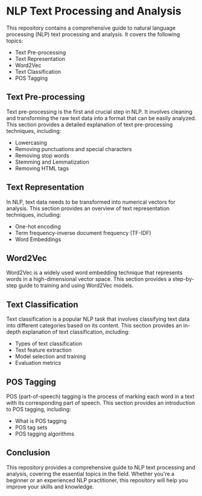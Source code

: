 # NLP Text Processing and Analysis

This repository contains a comprehensive guide to natural language processing (NLP) text processing and analysis. It covers the following topics:

- Text Pre-processing
- Text Representation
- Word2Vec
- Text Classification
- POS Tagging

## Text Pre-processing

Text pre-processing is the first and crucial step in NLP. It involves cleaning and transforming the raw text data into a format that can be easily analyzed. This section provides a detailed explanation of text pre-processing techniques, including:

- Lowercasing
- Removing punctuations and special characters
- Removing stop words
- Stemming and Lemmatization
- Removing HTML tags

## Text Representation

In NLP, text data needs to be transformed into numerical vectors for analysis. This section provides an overview of text representation techniques, including:

- One-hot encoding
- Term frequency-inverse document frequency (TF-IDF)
- Word Embeddings

## Word2Vec

Word2Vec is a widely used word embedding technique that represents words in a high-dimensional vector space. This section provides a step-by-step guide to training and using Word2Vec models.

## Text Classification

Text classification is a popular NLP task that involves classifying text data into different categories based on its content. This section provides an in-depth explanation of text classification, including:

- Types of text classification
- Text feature extraction
- Model selection and training
- Evaluation metrics

## POS Tagging

POS (part-of-speech) tagging is the process of marking each word in a text with its corresponding part of speech. This section provides an introduction to POS tagging, including:

- What is POS tagging
- POS tag sets
- POS tagging algorithms

## Conclusion

This repository provides a comprehensive guide to NLP text processing and analysis, covering the essential topics in the field. Whether you're a beginner or an experienced NLP practitioner, this repository will help you improve your skills and knowledge.
